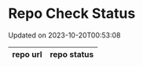 # Repo Check Status

Updated on 2023-10-20T00:53:08

| repo url | repo status |
| -------- | -------- | 
